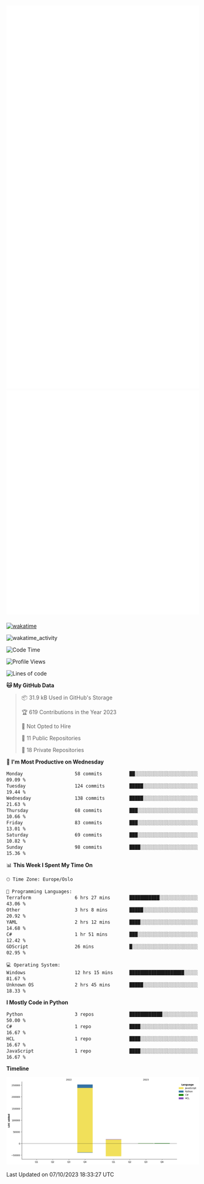 ![Metrics](/metrics.svg)![Additional metrics](metrics.additional.svg)
----------------------------------------------------------------------------------------------------------------------------------------------------

[![wakatime](https://wakatime.com/badge/user/139c3dc8-b99d-475a-b6b4-e7663d03add8.svg)](https://wakatime.com/@139c3dc8-b99d-475a-b6b4-e7663d03add8)

![wakatime_activity](https://wakatime.com/share/@merca/d0fb6363-0f77-40ae-9525-9b9347ed2e36.svg)

<!--START_SECTION:waka-->
![Code Time](http://img.shields.io/badge/Code%20Time-6%2C788%20hrs%2043%20mins-blue)

![Profile Views](http://img.shields.io/badge/Profile%20Views-0-blue)

![Lines of code](https://img.shields.io/badge/From%20Hello%20World%20I%27ve%20Written-272.4%20thousand%20lines%20of%20code-blue)

**🐱 My GitHub Data** 

> 📦 31.9 kB Used in GitHub's Storage 
 > 
> 🏆 619 Contributions in the Year 2023
 > 
> 🚫 Not Opted to Hire
 > 
> 📜 11 Public Repositories 
 > 
> 🔑 18 Private Repositories 
 > 
📅 **I'm Most Productive on Wednesday** 

```text
Monday                   58 commits          ██░░░░░░░░░░░░░░░░░░░░░░░   09.09 % 
Tuesday                  124 commits         █████░░░░░░░░░░░░░░░░░░░░   19.44 % 
Wednesday                138 commits         █████░░░░░░░░░░░░░░░░░░░░   21.63 % 
Thursday                 68 commits          ███░░░░░░░░░░░░░░░░░░░░░░   10.66 % 
Friday                   83 commits          ███░░░░░░░░░░░░░░░░░░░░░░   13.01 % 
Saturday                 69 commits          ███░░░░░░░░░░░░░░░░░░░░░░   10.82 % 
Sunday                   98 commits          ████░░░░░░░░░░░░░░░░░░░░░   15.36 % 
```


📊 **This Week I Spent My Time On** 

```text
🕑︎ Time Zone: Europe/Oslo

💬 Programming Languages: 
Terraform                6 hrs 27 mins       ███████████░░░░░░░░░░░░░░   43.06 % 
Other                    3 hrs 8 mins        █████░░░░░░░░░░░░░░░░░░░░   20.92 % 
YAML                     2 hrs 12 mins       ████░░░░░░░░░░░░░░░░░░░░░   14.68 % 
C#                       1 hr 51 mins        ███░░░░░░░░░░░░░░░░░░░░░░   12.42 % 
GDScript                 26 mins             █░░░░░░░░░░░░░░░░░░░░░░░░   02.95 % 

💻 Operating System: 
Windows                  12 hrs 15 mins      ████████████████████░░░░░   81.67 % 
Unknown OS               2 hrs 45 mins       █████░░░░░░░░░░░░░░░░░░░░   18.33 % 
```

**I Mostly Code in Python** 

```text
Python                   3 repos             ████████████░░░░░░░░░░░░░   50.00 % 
C#                       1 repo              ████░░░░░░░░░░░░░░░░░░░░░   16.67 % 
HCL                      1 repo              ████░░░░░░░░░░░░░░░░░░░░░   16.67 % 
JavaScript               1 repo              ████░░░░░░░░░░░░░░░░░░░░░   16.67 % 
```



**Timeline**

![Lines of Code chart](https://raw.githubusercontent.com/merca/merca/current/assets/bar_graph.png)


 Last Updated on 07/10/2023 18:33:27 UTC
<!--END_SECTION:waka-->
